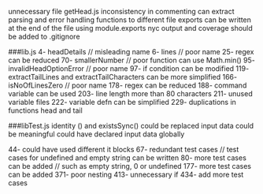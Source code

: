 unnecessary file getHead.js
inconsistency in commenting
can extract parsing and error handling functions to different file
exports can be written at the end of the file using module.exports
nyc output and coverage should be added to .gitignore

###lib.js
4- headDetails // misleading name
6- lines // poor name
25- regex can be reduced
70- smallerNumber // poor function can use Math.min()
95- invalidHeadOptionError // poor name
97- if condition can be modified
119- extractTailLines and extractTailCharacters can be more simplified
166- isNoOfLinesZero // poor name
178- regex can be reduced
188- command variable can be used
203- line length more than 80 characters
211- unused variable files
222- variable defn can be simplified
229- duplications in functions head and tail

###libTest.js
identity () and existsSync() could be replaced 
input data could be meaningful
could have declared input data globally

44- could have used different it blocks
67- redundant test cases // test cases for undefined and empty string can be written
80- more test cases can be added // such as empty string, 0 or undefined
177- more test cases can be added
371- poor nesting
413- unnecessary if
434- add more test cases